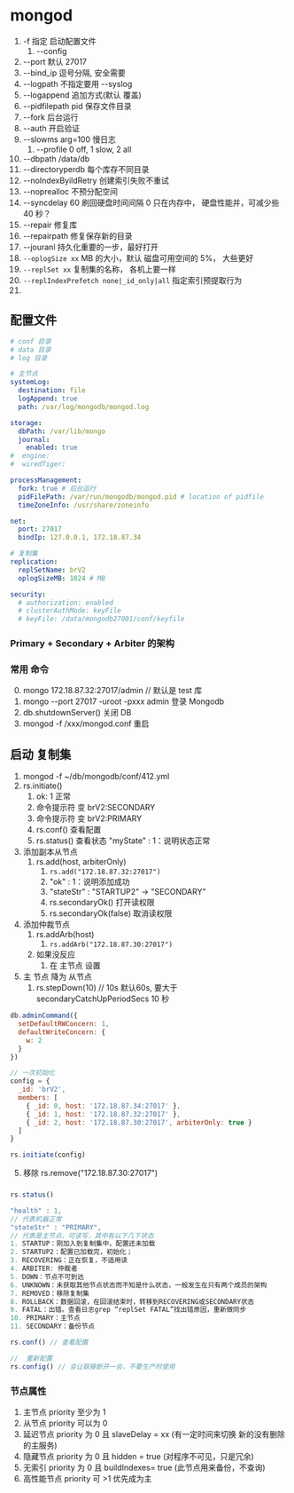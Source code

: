 # mongod

1. -f 指定 启动配置文件
   1. --config
2. --port 默认 27017
3. --bind_ip 逗号分隔, 安全需要
4. --logpath 不指定要用 --syslog
5. --logappend 追加方式(默认 覆盖)
6. --pidfilepath pid 保存文件目录
7. --fork 后台运行
8. --auth 开启验证
9. --slowms arg=100 慢日志
   1. --profile 0 off, 1 slow, 2 all
10. --dbpath /data/db
11. --directoryperdb 每个库存不同目录
12. --noIndexByildRetry 创建索引失败不重试
13. --noprealloc 不预分配空间
14. --syncdelay 60 刷回硬盘时间间隔 0 只在内存中， 硬盘性能并，可减少些 40 秒？
15. --repair 修复库
16. --repairpath 修复保存新的目录
17. --jouranl 持久化重要的一步，最好打开
18. `--oplogSize xx` MB 的大小，默认 磁盘可用空间的 5%， 大些更好
19. `--replSet xx` 复制集的名称， 各机上要一样
20. `--replIndexPrefetch none|_id_only|all` 指定索引预提取行为
21.

## 配置文件

```yml
# conf 目录
# data 目录
# log 目录

# 主节点
systemLog:
  destination: file
  logAppend: true
  path: /var/log/mongodb/mongod.log

storage:
  dbPath: /var/lib/mongo
  journal:
    enabled: true
#  engine:
#  wiredTiger:

processManagement:
  fork: true # 后台运行
  pidFilePath: /var/run/mongodb/mongod.pid # location of pidfile
  timeZoneInfo: /usr/share/zoneinfo

net:
  port: 27017
  bindIp: 127.0.0.1, 172.18.87.34

# 复制集
replication:
  replSetName: brV2
  oplogSizeMB: 1024 # MB

security:
  # authorization: enabled
  # clusterAuthMode: keyFile
  # keyFile: /data/mongodb27001/conf/keyfile
```

### Primary + Secondary + Arbiter 的架构

### 常用 命令

0. mongo 172.18.87.32:27017/admin // 默认是 test 库
1. mongo --port 27017 -uroot -pxxx admin 登录 Mongodb
2. db.shutdownServer() 关闭 DB
3. mongod -f /xxx/mongod.conf 重启

## 启动 复制集

1. mongod -f ~/db/mongodb/conf/412.yml
2. rs.initiate()
   1. ok: 1 正常
   2. 命令提示符 变 brV2:SECONDARY
   3. 命令提示符 变 brV2:PRIMARY
   4. rs.conf() 查看配置
   5. rs.status() 查看状态 "myState" : 1：说明状态正常
3. 添加副本从节点
   1. rs.add(host, arbiterOnly)
      1. `rs.add("172.18.87.32:27017")`
      2. "ok" : 1：说明添加成功
      3. "stateStr" : "STARTUP2" -> "SECONDARY"
      4. rs.secondaryOk() 打开读权限
      5. rs.secondaryOk(false) 取消读权限
4. 添加仲裁节点
   1. rs.addArb(host)
      1. `rs.addArb("172.18.87.30:27017")`
   2. 如果没反应
      1. 在 主节点 设置
5. 主 节点 降为 从节点
   1. rs.stepDown(10) // 10s 默认60s, 要大于 secondaryCatchUpPeriodSecs 10 秒
```js
db.adminCommand({
  setDefaultRWConcern: 1,
  defaultWriteConcern: {
    w: 2
  }
})

// 一次初始化
config = {
  _id: 'brV2',
  members: [
    { _id: 0, host: '172.18.87.34:27017' },
    { _id: 1, host: '172.18.87.32:27017' },
    { _id: 2, host: '172.18.87.30:27017', arbiterOnly: true }
  ]
}

rs.initiate(config)
```

5.  移除 rs.remove("172.18.87.30:27017")

###

```js
rs.status()

"health" : 1,
// 代表机器正常
"stateStr" : "PRIMARY",
// 代表是主节点，可读写，其中有以下几下状态
1. STARTUP：刚加入到复制集中，配置还未加载
2. STARTUP2：配置已加载完，初始化；
3. RECOVERING：正在恢复，不适用读
4. ARBITER: 仲裁者
5. DOWN：节点不可到达
6. UNKNOWN：未获取其他节点状态而不知是什么状态，一般发生在只有两个成员的架构
7. REMOVED：移除复制集
8. ROLLBACK：数据回滚，在回滚结束时，转移到RECOVERING或SECONDARY状态
9. FATAL：出错。查看日志grep “replSet FATAL”找出错原因，重新做同步
10. PRIMARY：主节点
11. SECONDARY：备份节点

rs.conf() // 查看配置

//  重新配置
rs.config() // 会让联接断开一会，不要生产时使用
```

### 节点属性

1. 主节点 priority 至少为 1
2. 从节点 priority 可以为 0
3. 延迟节点 priority 为 0 且 slaveDelay = xx (有一定时间来切换 新的没有删除的主服务)
4. 隐藏节点 priority 为 0 且 hidden = true (对程序不可见，只是冗余)
5. 无索引 priority 为 0 且 buildIndexes= true (此节点用来备份，不查询)
6. 高性能节点 priority 可 >1 优先成为主
